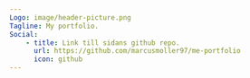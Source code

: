 ```yaml
---
Logo: image/header-picture.png
Tagline: My portfolio.
Social:
    - title: Link till sidans github repo.
      url: https://github.com/marcusmoller97/me-portfolio
      icon: github
---
```

